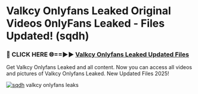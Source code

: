 # Valkcy Onlyfans Leaked Original Videos 0nlyFans Leaked - Files Updated! (sqdh)

<h3>🔴 CLICK HERE 🌐==►► <a href="https://tinyurl.com/x26r9saj" rel="nofollow">Valkcy Onlyfans Leaked Updated Files</a></h3>

Get Valkcy Onlyfans Leaked and all content. Now you can access all videos and pictures of Valkcy Onlyfans Leaked. New Updated Files 2025!

[![sqdh](https://i.imgur.com/LkgZPqh.gif)](https://tinyurl.com/x26r9saj)
valkcy onlyfans leaks